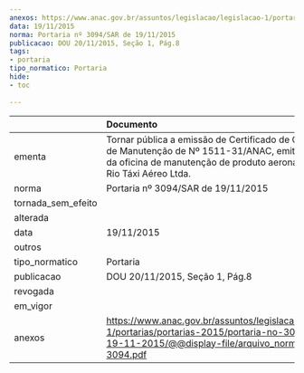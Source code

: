 ```yaml
---
anexos: https://www.anac.gov.br/assuntos/legislacao/legislacao-1/portarias/portarias-2015/portaria-no-3094-sar-de-19-11-2015/@@display-file/arquivo_norma/PA2015-3094.pdf
data: 19/11/2015
norma: Portaria nº 3094/SAR de 19/11/2015
publicacao: DOU 20/11/2015, Seção 1, Pág.8
tags:
- portaria
tipo_normatico: Portaria
hide: 
- toc 
 
---
```


|                    | Documento                                                                                                                                                                           |
|:-------------------|:------------------------------------------------------------------------------------------------------------------------------------------------------------------------------------|
| ementa             | Tornar pública a emissão de Certificado de Organização de Manutenção de Nº 1511-31/ANAC, emitido em favor da oficina de manutenção de produto aeronáutico Aero Rio Táxi Aéreo Ltda. |
| norma              | Portaria nº 3094/SAR de 19/11/2015                                                                                                                                                  |
| tornada_sem_efeito |                                                                                                                                                                                     |
| alterada           |                                                                                                                                                                                     |
| data               | 19/11/2015                                                                                                                                                                          |
| outros             |                                                                                                                                                                                     |
| tipo_normatico     | Portaria                                                                                                                                                                            |
| publicacao         | DOU 20/11/2015, Seção 1, Pág.8                                                                                                                                                      |
| revogada           |                                                                                                                                                                                     |
| em_vigor           |                                                                                                                                                                                     |
| anexos             | https://www.anac.gov.br/assuntos/legislacao/legislacao-1/portarias/portarias-2015/portaria-no-3094-sar-de-19-11-2015/@@display-file/arquivo_norma/PA2015-3094.pdf                   |